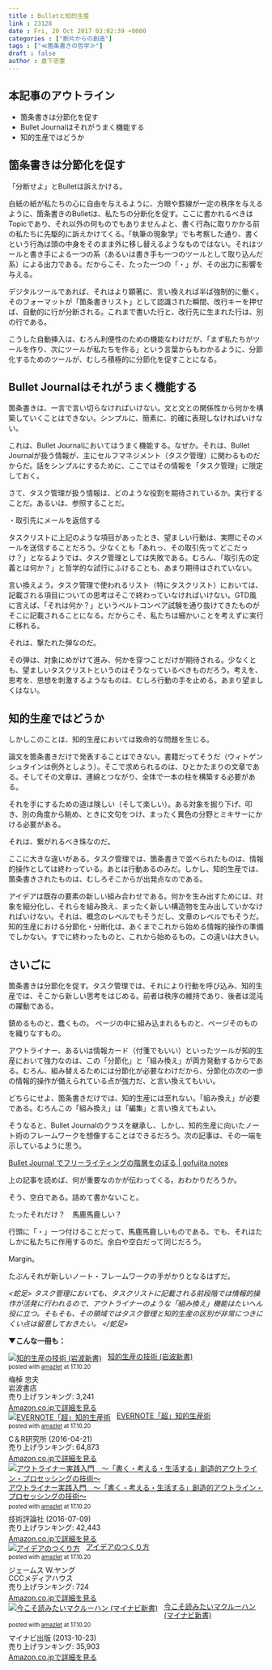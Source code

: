 ```yaml
---
title : Bulletと知的生産
link : 23128
date : Fri, 20 Oct 2017 03:02:39 +0000
categories : ["断片からの創造"]
tags : ["≪箇条書きの哲学≫"]
draft : false
author : 倉下忠憲
---
```


<h2>本記事のアウトライン</h2>

<ul>
<li>箇条書きは分節化を促す</li>
<li>Bullet Journalはそれがうまく機能する</li>
<li>知的生産ではどうか</li>
</ul>

<h2>箇条書きは分節化を促す</h2>

「分断せよ」とBulletは訴えかける。

白紙の紙が私たちの心に自由を与えるように、方眼や罫線が一定の秩序を与えるように、箇条書きのBulletは、私たちの分断化を促す。ここに書かれるべきはTopicであり、それ以外の何ものでもありませんよと、書く行為に取りかかる前の私たちに先駆的に訴えかけてくる。「執筆の現象学」でも考察した通り、書くという行為は頭の中身をそのまま外に移し替えるようなものではない。それはツールと書き手による一つの系（あるいは書き手も一つのツールとして取り込んだ系）による出力である。だからこそ、たった一つの「・」が、その出力に影響を与える。

デジタルツールであれば、それはより顕著に、言い換えれば半ば強制的に働く。そのフォーマットが「箇条書きリスト」として認識された瞬間、改行キーを押せば、自動的に行が分断される。これまで書いた行と、改行先に生まれた行は、別の行である。

こうした自動挿入は、むろん利便性のための機能なわけだが、「まず私たちがツールを作り、次にツールが私たちを作る」という言葉からもわかるように、分節化するためのツールが、むしろ積極的に分節化を促すことになる。

<h2>Bullet Journalはそれがうまく機能する</h2>

箇条書きは、一言で言い切らなければいけない。文と文との関係性から何かを構築していくことはできない。シンプルに、簡素に、的確に表現しなければいけない。

これは、Bullet Journalにおいてはうまく機能する。なぜか。それは、Bullet Journalが扱う情報が、主にセルフマネジメント（タスク管理）に関わるものだからだ。話をシンプルにするために、ここではその情報を「タスク管理」に限定しておく。

さて、タスク管理が扱う情報は、どのような役割を期待されているか。実行することだ。あるいは、参照することだ。

・取引先にメールを返信する

タスクリストに上記のような項目があったとき、望ましい行動は、実際にそのメールを送信することだろう。少なくとも「あれっ、その取引先ってどこだっけ？」となるようでは、タスク管理としては失敗である。むろん、「取引先の定義とは何か？」と哲学的な試行にふけることも、あまり期待はされていない。

言い換えよう。タスク管理で使われるリスト（特にタスクリスト）においては、記載される項目についての思考はそこで終わっていなければいけない。GTD風に言えば、「それは何か？」というベルトコンベア試験を通り抜けてきたものがそこに記載されることになる。だからこそ、私たちは細かいことを考えずに実行に移れる。

それは、撃たれた弾なのだ。

その弾は、対象にめがけて進み、何かを穿つことだけが期待される。少なくとも、望ましいタスクリストというのはそうなっているべきものだろう。考えを、思考を、思想を刺激するようなものは、むしろ行動の手を止める。あまり望ましくはない。

<h2>知的生産ではどうか</h2>

しかしこのことは、知的生産においては致命的な問題を生じる。

論文を箇条書きだけで発表することはできない。書籍だってそうだ（ウィトゲンシュタインは例外としよう）。そこで求められるのは、ひとかたまりの文章である。そしてその文章は、連綿とつながり、全体で一本の柱を構築する必要がある。

それを手にするための道は険しい（そして楽しい）。ある対象を掘り下げ、叩き、別の角度から眺め、ときに文句をつけ、まったく異色の分野とミキサーにかける必要がある。

それは、繋がれるべき珠なのだ。

ここに大きな違いがある。タスク管理では、箇条書きで並べられたものは、情報的操作としては終わっている。あとは行動あるのみだ。しかし、知的生産では、箇条書きされたものは、むしろそこからが出発点なのである。

アイデアは既存の要素の新しい組み合わせである。何かを生み出すためには、対象を細分化し、それらを組み換え、まったく新しい構造物を生み出していかなければいけない。それは、概念のレベルでもそうだし、文章のレベルでもそうだ。知的生産における分節化・分断化は、あくまでこれから始める情報的操作の準備でしかない。すでに終わったものと、これから始めるもの。この違いは大きい。

<h2>さいごに</h2>

箇条書きは分節化を促す。タスク管理では、それにより行動を呼び込み、知的生産では、そこから新しい思考をはじめる。前者は秩序の維持であり、後者は混沌の躍動である。

鎮めるものと、蠢くもの。
ページの中に組み込まれるものと、ページそのものを織りなすもの。

アウトライナー、あるいは情報カード（付箋でもいい）といったツールが知的生産において強力なのは、この「分節化」と「組み換え」が両方発動するからである。むろん、組み替えるためには分節化が必要なわけだから、分節化の次の一歩の情報的操作が備えられている点が強力だ、と言い換えてもいい。

どちらにせよ、箇条書きだけでは、知的生産には至れない。「組み換え」が必要である。むろんこの「組み換え」は「編集」と言い換えてもよい。

そうなると、Bullet Journalのクラスを継承し、しかし、知的生産に向いたノート術のフレームワークを想像することはできるだろう。次の記事は、その一端を示しているように思う。

<a href="http://gofujita.info/notes_outlinenotebook.html">Bullet Journal でフリーライティングの階層をのぼる | gofujita notes</a>

上の記事を読めば、何が重要なのかが伝わってくる。おわかりだろうか。

そう、空白である。詰めて書かないこと。

たったそれだけ？　馬鹿馬鹿しい？　

行頭に「・」一つ付けることだって、馬鹿馬鹿しいものである。でも、それはたしかに私たちに作用するのだ。余白や空白だって同じだろう。

Margin。

たぶんそれが新しいノート・フレームワークの手がかりとなるはずだ。


<em>&lt;蛇足&gt;
タスク管理においても、タスクリストに記載される前段階では情報的操作が活発に行われるので、アウトライナーのような「組み換え」機能はたいへん役に立つ。そもそも、その領域ではタスク管理と知的生産の区別が非常につきにくい点は留意しておきたい。
&lt;/蛇足&gt;</em>

<strong>▼こんな一冊も：</strong>

<div class="amazlet-box" style="margin-bottom:0px;"><div class="amazlet-image" style="float:left;margin:0px 12px 1px 0px;"><a href="http://www.amazon.co.jp/exec/obidos/ASIN/4004150930/rashita1000-22/ref=nosim/" name="amazletlink" target="_blank"><img src="https://images-fe.ssl-images-amazon.com/images/I/41Q9KKMZYAL._SL160_.jpg" alt="知的生産の技術 (岩波新書)" style="border: none;" /></a></div><div class="amazlet-info" style="line-height:120%; margin-bottom: 10px"><div class="amazlet-name" style="margin-bottom:10px;line-height:120%"><a href="http://www.amazon.co.jp/exec/obidos/ASIN/4004150930/rashita1000-22/ref=nosim/" name="amazletlink" target="_blank">知的生産の技術 (岩波新書)</a><div class="amazlet-powered-date" style="font-size:80%;margin-top:5px;line-height:120%">posted with <a href="http://www.amazlet.com/" title="amazlet" target="_blank">amazlet</a> at 17.10.20</div></div><div class="amazlet-detail">梅棹 忠夫 <br />岩波書店 <br />売り上げランキング: 3,241<br /></div><div class="amazlet-sub-info" style="float: left;"><div class="amazlet-link" style="margin-top: 5px"><a href="http://www.amazon.co.jp/exec/obidos/ASIN/4004150930/rashita1000-22/ref=nosim/" name="amazletlink" target="_blank">Amazon.co.jpで詳細を見る</a></div></div></div><div class="amazlet-footer" style="clear: left"></div></div>

<div class="amazlet-box" style="margin-bottom:0px;"><div class="amazlet-image" style="float:left;margin:0px 12px 1px 0px;"><a href="http://www.amazon.co.jp/exec/obidos/ASIN/B01EL08HW2/rashita1000-22/ref=nosim/" name="amazletlink" target="_blank"><img src="https://images-fe.ssl-images-amazon.com/images/I/51i02uyvjAL._SL160_.jpg" alt="EVERNOTE「超」知的生産術" style="border: none;" /></a></div><div class="amazlet-info" style="line-height:120%; margin-bottom: 10px"><div class="amazlet-name" style="margin-bottom:10px;line-height:120%"><a href="http://www.amazon.co.jp/exec/obidos/ASIN/B01EL08HW2/rashita1000-22/ref=nosim/" name="amazletlink" target="_blank">EVERNOTE「超」知的生産術</a><div class="amazlet-powered-date" style="font-size:80%;margin-top:5px;line-height:120%">posted with <a href="http://www.amazlet.com/" title="amazlet" target="_blank">amazlet</a> at 17.10.20</div></div><div class="amazlet-detail">C＆R研究所 (2016-04-21)<br />売り上げランキング: 64,873<br /></div><div class="amazlet-sub-info" style="float: left;"><div class="amazlet-link" style="margin-top: 5px"><a href="http://www.amazon.co.jp/exec/obidos/ASIN/B01EL08HW2/rashita1000-22/ref=nosim/" name="amazletlink" target="_blank">Amazon.co.jpで詳細を見る</a></div></div></div><div class="amazlet-footer" style="clear: left"></div></div>

<div class="amazlet-box" style="margin-bottom:0px;"><div class="amazlet-image" style="float:left;margin:0px 12px 1px 0px;"><a href="http://www.amazon.co.jp/exec/obidos/ASIN/B01I0TZWUK/rashita1000-22/ref=nosim/" name="amazletlink" target="_blank"><img src="https://images-fe.ssl-images-amazon.com/images/I/51HoJpXhvnL._SL160_.jpg" alt="アウトライナー実践入門　～「書く・考える・生活する」創造的アウトライン・プロセッシングの技術～" style="border: none;" /></a></div><div class="amazlet-info" style="line-height:120%; margin-bottom: 10px"><div class="amazlet-name" style="margin-bottom:10px;line-height:120%"><a href="http://www.amazon.co.jp/exec/obidos/ASIN/B01I0TZWUK/rashita1000-22/ref=nosim/" name="amazletlink" target="_blank">アウトライナー実践入門　～「書く・考える・生活する」創造的アウトライン・プロセッシングの技術～</a><div class="amazlet-powered-date" style="font-size:80%;margin-top:5px;line-height:120%">posted with <a href="http://www.amazlet.com/" title="amazlet" target="_blank">amazlet</a> at 17.10.20</div></div><div class="amazlet-detail">技術評論社 (2016-07-09)<br />売り上げランキング: 42,443<br /></div><div class="amazlet-sub-info" style="float: left;"><div class="amazlet-link" style="margin-top: 5px"><a href="http://www.amazon.co.jp/exec/obidos/ASIN/B01I0TZWUK/rashita1000-22/ref=nosim/" name="amazletlink" target="_blank">Amazon.co.jpで詳細を見る</a></div></div></div><div class="amazlet-footer" style="clear: left"></div></div>

<div class="amazlet-box" style="margin-bottom:0px;"><div class="amazlet-image" style="float:left;margin:0px 12px 1px 0px;"><a href="http://www.amazon.co.jp/exec/obidos/ASIN/4484881047/rashita1000-22/ref=nosim/" name="amazletlink" target="_blank"><img src="https://images-fe.ssl-images-amazon.com/images/I/51cWVtqch8L._SL160_.jpg" alt="アイデアのつくり方" style="border: none;" /></a></div><div class="amazlet-info" style="line-height:120%; margin-bottom: 10px"><div class="amazlet-name" style="margin-bottom:10px;line-height:120%"><a href="http://www.amazon.co.jp/exec/obidos/ASIN/4484881047/rashita1000-22/ref=nosim/" name="amazletlink" target="_blank">アイデアのつくり方</a><div class="amazlet-powered-date" style="font-size:80%;margin-top:5px;line-height:120%">posted with <a href="http://www.amazlet.com/" title="amazlet" target="_blank">amazlet</a> at 17.10.20</div></div><div class="amazlet-detail">ジェームス W.ヤング <br />CCCメディアハウス <br />売り上げランキング: 724<br /></div><div class="amazlet-sub-info" style="float: left;"><div class="amazlet-link" style="margin-top: 5px"><a href="http://www.amazon.co.jp/exec/obidos/ASIN/4484881047/rashita1000-22/ref=nosim/" name="amazletlink" target="_blank">Amazon.co.jpで詳細を見る</a></div></div></div><div class="amazlet-footer" style="clear: left"></div></div>

<div class="amazlet-box" style="margin-bottom:0px;"><div class="amazlet-image" style="float:left;margin:0px 12px 1px 0px;"><a href="http://www.amazon.co.jp/exec/obidos/ASIN/B00FYI5Q8O/rashita1000-22/ref=nosim/" name="amazletlink" target="_blank"><img src="https://images-fe.ssl-images-amazon.com/images/I/31jAOole5jL._SL160_.jpg" alt="今こそ読みたいマクルーハン (マイナビ新書)" style="border: none;" /></a></div><div class="amazlet-info" style="line-height:120%; margin-bottom: 10px"><div class="amazlet-name" style="margin-bottom:10px;line-height:120%"><a href="http://www.amazon.co.jp/exec/obidos/ASIN/B00FYI5Q8O/rashita1000-22/ref=nosim/" name="amazletlink" target="_blank">今こそ読みたいマクルーハン (マイナビ新書)</a><div class="amazlet-powered-date" style="font-size:80%;margin-top:5px;line-height:120%">posted with <a href="http://www.amazlet.com/" title="amazlet" target="_blank">amazlet</a> at 17.10.20</div></div><div class="amazlet-detail">マイナビ出版 (2013-10-23)<br />売り上げランキング: 35,903<br /></div><div class="amazlet-sub-info" style="float: left;"><div class="amazlet-link" style="margin-top: 5px"><a href="http://www.amazon.co.jp/exec/obidos/ASIN/B00FYI5Q8O/rashita1000-22/ref=nosim/" name="amazletlink" target="_blank">Amazon.co.jpで詳細を見る</a></div></div></div><div class="amazlet-footer" style="clear: left"></div></div>






